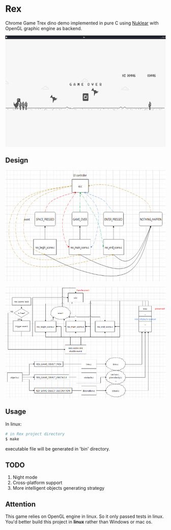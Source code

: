 # Rex

Chrome Game Trex dino demo implemented in pure C using [Nuklear](https://github.com/Immediate-Mode-UI/Nuklear) with OpenGL graphic engine as backend.

<img src="Screenshot.png" width = "757" height = "350" alt="Rex screenshot" align=center />

## Design
<img src="ui_controller.png" width = "757" height = "350" alt="UI controller" align=center />
<br><br/>
<img src="framework.png" width = "757" height = "350" alt="Rex framework" align=center />

## Usage

In linux:
```zsh
# in Rex project directory
$ make
```
executable file will be generated in 'bin' directory.

## TODO

1. Night mode
2. Cross-platform support
3. More intelligent objects generating strategy

## Attention

This game relies on OpenGL engine in linux. So it only passed tests in linux.   
You'd better build this project in **linux** rather than Windows or mac os.
